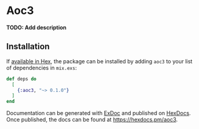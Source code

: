 # Aoc3

**TODO: Add description**

## Installation

If [available in Hex](https://hex.pm/docs/publish), the package can be installed
by adding `aoc3` to your list of dependencies in `mix.exs`:

```elixir
def deps do
  [
    {:aoc3, "~> 0.1.0"}
  ]
end
```

Documentation can be generated with [ExDoc](https://github.com/elixir-lang/ex_doc)
and published on [HexDocs](https://hexdocs.pm). Once published, the docs can
be found at <https://hexdocs.pm/aoc3>.

